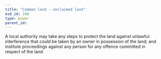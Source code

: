 ```yaml
---
title: "Common land - unclaimed land"
esd_id: 240
type: power
parent_id:  
---
```


A local authority may take any steps to protect the land against unlawful interference that could be taken by an owner in possession of the land; and institute proceedings against any person for any offence committed in respect of the land.

